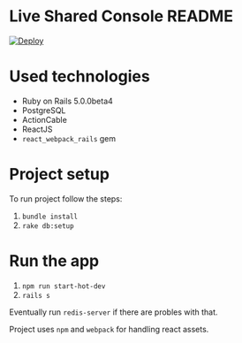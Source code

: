 Live Shared Console README
===========================

[![Deploy](https://www.herokucdn.com/deploy/button.svg)](https://heroku.com/deploy)

# Used technologies

* Ruby on Rails 5.0.0beta4
* PostgreSQL
* ActionCable
* ReactJS
* `react_webpack_rails` gem

# Project setup

To run project follow the steps:
1. `bundle install`
2. `rake db:setup`

# Run the app

1. `npm run start-hot-dev`
2. `rails s`

Eventually run `redis-server` if there are probles with that.

Project uses `npm` and `webpack` for handling react assets.
